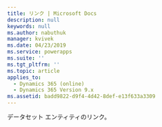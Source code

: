 ```yaml
---
title: リンク | Microsoft Docs
description: null
keywords: null
ms.author: nabuthuk
manager: kvivek
ms.date: 04/23/2019
ms.service: powerapps
ms.suite: ''
ms.tgt_pltfrm: ''
ms.topic: article
applies_to:
  - Dynamics 365 (online)
  - Dynamics 365 Version 9.x
ms.assetid: badd9822-d9f4-4d42-8def-e13f633a3309
---
```

データセット エンティティのリンク。
